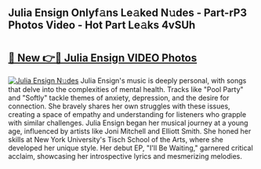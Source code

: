 ## Julia Ensign Onlyf𝚊ns Le𝚊ked N𝚞des - Part-rP3 Photos Video - Hot Part Le𝚊ks 4vSUh

# <h2><a href="http://ab63063.deff.icu/?id=Julia+Ensign">🔗 New 👉🔴 Julia Ensign VIDEO Photos</a></h2>

[![Julia Ensign N𝚞des](https://i.imgur.com/rIISA9y.gif)](http://ab63063.deff.icu/?id=Julia+Ensign)
Julia Ensign's music is deeply personal, with songs that delve into the complexities of mental health. Tracks like "Pool Party" and "Softly" tackle themes of anxiety, depression, and the desire for connection. She bravely shares her own struggles with these issues, creating a space of empathy and understanding for listeners who grapple with similar challenges. Julia Ensign began her musical journey at a young age, influenced by artists like Joni Mitchell and Elliott Smith. She honed her skills at New York University's Tisch School of the Arts, where she developed her unique style. Her debut EP, "I'll Be Waiting," garnered critical acclaim, showcasing her introspective lyrics and mesmerizing melodies.
